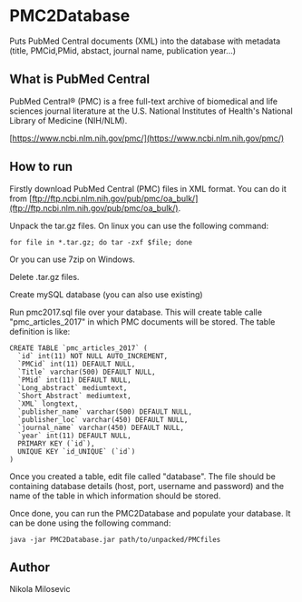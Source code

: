 # PMC2Database
Puts PubMed Central documents (XML) into the database with metadata (title, PMCid,PMid, abstact, journal name, publication year...)

## What is PubMed Central
PubMed Central® (PMC) is a free full-text archive of biomedical and life sciences journal literature at the U.S. National Institutes of Health's National Library of Medicine (NIH/NLM).

[https://www.ncbi.nlm.nih.gov/pmc/](https://www.ncbi.nlm.nih.gov/pmc/)

## How to run
Firstly download PubMed Central (PMC) files in XML format. You can do it from [ftp://ftp.ncbi.nlm.nih.gov/pub/pmc/oa_bulk/](ftp://ftp.ncbi.nlm.nih.gov/pub/pmc/oa_bulk/).

Unpack the tar.gz files. On linux you can use the following command:
```
for file in *.tar.gz; do tar -zxf $file; done
```
Or you can use 7zip on Windows.

Delete .tar.gz files.


Create mySQL database (you can also use existing)

Run pmc2017.sql file over your database. This will create table calle "pmc_articles_2017" in which PMC documents will be stored. The table definition is like:

```
CREATE TABLE `pmc_articles_2017` (
  `id` int(11) NOT NULL AUTO_INCREMENT,
  `PMCid` int(11) DEFAULT NULL,
  `Title` varchar(500) DEFAULT NULL,
  `PMid` int(11) DEFAULT NULL,
  `Long_abstract` mediumtext,
  `Short_Abstract` mediumtext,
  `XML` longtext,
  `publisher_name` varchar(500) DEFAULT NULL,
  `publisher_loc` varchar(450) DEFAULT NULL,
  `journal_name` varchar(450) DEFAULT NULL,
  `year` int(11) DEFAULT NULL,
  PRIMARY KEY (`id`),
  UNIQUE KEY `id_UNIQUE` (`id`)
)
```

Once you created a table, edit file called "database". The file should be containing database details (host, port, username and password) and the name of the table in which information should be stored. 

Once done, you can run the PMC2Database and populate your database. It can be done using the following command:
```
java -jar PMC2Database.jar path/to/unpacked/PMCfiles
```


## Author
Nikola Milosevic
